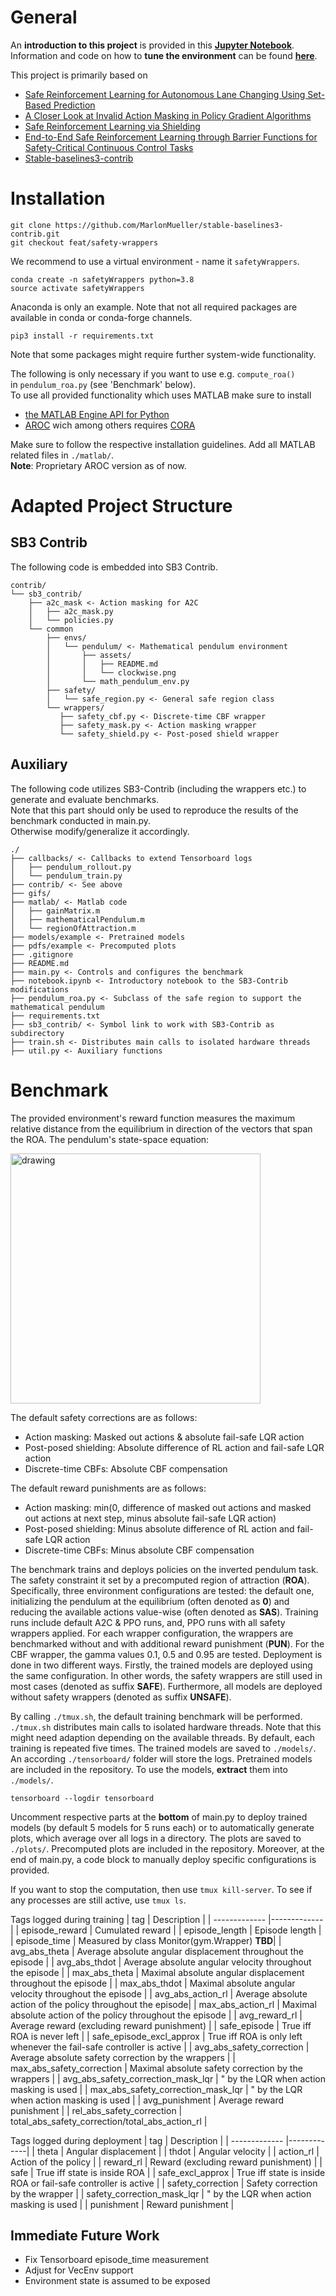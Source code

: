 # General

An **introduction to this project** is provided in this [**Jupyter Notebook**](https://github.com/MarlonMueller/stable-baselines3-contrib/blob/feat/safety-wrappers/notebook.ipynb).<br>
Information and code on how to **tune the environment** can be found [**here**](https://github.com/MarlonMueller/math_pendulum_tuning).

This project is primarily based on
- [Safe Reinforcement Learning for Autonomous Lane Changing Using Set-Based Prediction](https://mediatum.ub.tum.de/doc/1548735/256213.pdf)
- [A Closer Look at Invalid Action Masking in Policy Gradient Algorithms](https://arxiv.org/abs/2006.14171)
- [Safe Reinforcement Learning via Shielding](https://arxiv.org/abs/1708.08611)
- [End-to-End Safe Reinforcement Learning through Barrier Functions for Safety-Critical Continuous Control Tasks](https://arxiv.org/abs/1903.08792)
- [Stable-baselines3-contrib](https://github.com/Stable-Baselines-Team/stable-baselines3-contrib/pull/25)
# Installation

```
git clone https://github.com/MarlonMueller/stable-baselines3-contrib.git
git checkout feat/safety-wrappers
```
We recommend to use a virtual environment - name it ``safetyWrappers``.
```
conda create -n safetyWrappers python=3.8
source activate safetyWrappers
```
Anaconda is only an example. Note that not all required packages are available in conda or conda-forge channels.
```
pip3 install -r requirements.txt
```
Note that some packages might require further system-wide functionality.<br>

The following is only necessary if you want to use e.g. ``compute_roa()``<br>in ``pendulum_roa.py`` (see 'Benchmark' below).<br>
To use all provided functionality which uses MATLAB make sure to install
- [the MATLAB Engine API for Python](https://de.mathworks.com/help/matlab/matlab_external/install-the-matlab-engine-for-python.html)
- [AROC](https://tumcps.github.io/AROC/) wich among others requires [CORA](https://tumcps.github.io/CORA/)

Make sure to follow the respective installation guidelines.
Add all MATLAB related files in ``./matlab/``.<br>
**Note**: Proprietary AROC version as of now.



<!---
On BigSur use pyglet==1.5.11 (https://github.com/openai/gym/issues/2101)
'stable-baselines3[extra]'
pypoman
scipy
cvxopt?
python3 main.py --flag 0
./train.sh 
--->

# Adapted Project Structure

## SB3 Contrib

The following code is embedded into SB3 Contrib.

```
contrib/
└── sb3_contrib/
    ├── a2c_mask <- Action masking for A2C
    │   ├── a2c_mask.py
    │   └── policies.py
    └── common
        ├── envs/
        │   └── pendulum/ <- Mathematical pendulum environment
        │       ├── assets/
        │       │   ├── README.md
        │       │   └── clockwise.png
        │       └── math_pendulum_env.py
        ├── safety/
        │   └── safe_region.py <- General safe region class
        └── wrappers/
           ├── safety_cbf.py <- Discrete-time CBF wrapper
           ├── safety_mask.py <- Action masking wrapper
           └── safety_shield.py <- Post-posed shield wrapper

```

## Auxiliary

The following code utilizes SB3-Contrib (including the wrappers etc.) to generate and evaluate benchmarks.<br>
Note that this part should only be used to reproduce the results of the benchmark conducted in main.py.<br>
Otherwise modify/generalize it accordingly.

```
./
├── callbacks/ <- Callbacks to extend Tensorboard logs
│   ├── pendulum_rollout.py
│   └── pendulum_train.py
├── contrib/ <- See above
├── gifs/
├── matlab/ <- Matlab code
│   ├── gainMatrix.m
│   ├── mathematicalPendulum.m
│   └── regionOfAttraction.m
├── models/example <- Pretrained models
├── pdfs/example <- Precomputed plots
├── .gitignore
├── README.md
├── main.py <- Controls and configures the benchmark
├── notebook.ipynb <- Introductory notebook to the SB3-Contrib modifications
├── pendulum_roa.py <- Subclass of the safe region to support the mathematical pendulum
├── requirements.txt
├── sb3_contrib/ <- Symbol link to work with SB3-Contrib as subdirectory
├── train.sh <- Distributes main calls to isolated hardware threads
├── util.py <- Auxiliary functions

```

# Benchmark

The provided environment's reward function measures the maximum relative distance from the equilibrium in direction of the vectors that span the ROA. The pendulum's state-space equation:

<img src="https://github.com/MarlonMueller/stable-baselines3-contrib/blob/feat/safety-wrappers/gifs/sse.png?raw=true" alt="drawing" width="400"/>


The default safety corrections are as follows:
- Action masking: Masked out actions & absolute fail-safe LQR action
- Post-posed shielding: Absolute difference of RL action and fail-safe LQR action
- Discrete-time CBFs: Absolute CBF compensation

The default reward punishments are as follows:
- Action masking: min(0, difference of masked out actions and masked out actions at next step, minus absolute fail-safe LQR action)
- Post-posed shielding: Minus absolute difference of RL action and fail-safe LQR action
- Discrete-time CBFs: Minus absolute CBF compensation

The benchmark trains and deploys policies on the inverted pendulum task. The safety constraint it set by a precomputed region of attraction (**ROA**). Specifically, three environment configurations are tested: the default one, initializing the pendulum at the equilibrium (often denoted as **0**) and reducing the available actions value-wise (often denoted as **SAS**). Training runs include default A2C & PPO runs, and, PPO runs with all safety wrappers applied. For each wrapper configuration, the wrappers are benchmarked without and with additional reward punishment (**PUN**). For the CBF wrapper, the gamma values 0.1, 0.5 and 0.95 are tested. Deployment is done in two different ways. Firstly, the trained models are deployed using the same configuration. In other words, the safety wrappers are still used in most cases (denoted as suffix **SAFE**). Furthermore, all models are deployed without safety wrappers (denoted as suffix **UNSAFE**). 

By calling ``./tmux.sh``, the default training benchmark will be performed. ``./tmux.sh`` distributes main calls to isolated hardware threads. Note that this might need adaption depending on the available threads. By default, each training is repeated five times. The trained models are saved to ``./models/``. An according ``./tensorboard/`` folder will store the logs. Pretrained models are included in the repository. To use the models, **extract** them into ``./models/``.
```
tensorboard --logdir tensorboard
```
Uncomment respective parts at the **bottom** of main.py to deploy trained models (by default 5 models for 5 runs each) or to automatically generate plots, which average over all logs in a directory. The plots are saved to ``./plots/``. Precomputed plots are included in the repository. Moreover, at the end of main.py, a code block to manually deploy specific configurations is provided.

If you want to stop the computation, then use ``tmux kill-server``. To see if any processes are still active, use ``tmux ls``.

Tags logged during training
| tag        | Description      | 
| ------------- |-------------| 
| episode_reward     | Cumulated reward |
| episode_length      | Episode length   |  
| episode_time | Measured by class Monitor(gym.Wrapper) **TBD**|
| avg_abs_theta     | Average absolute angular displacement throughout the episode  |
| avg_abs_thdot     | Average absolute angular velocity throughout the episode  |
| max_abs_theta     | Maximal absolute angular displacement throughout the episode  |
| max_abs_thdot     | Maximal absolute angular velocity throughout the episode |
| avg_abs_action_rl     |  Average absolute action of the policy throughout the episode|
| max_abs_action_rl     |  Maximal absolute action of the policy throughout the episode |
| avg_reward_rl     | Average reward (excluding reward punishment) |
| safe_episode     | True iff ROA is never left |
| safe_episode_excl_approx     | True iff ROA is only left whenever the fail-safe controller is active |
| avg_abs_safety_correction     | Average absolute safety correction by the wrappers |
| max_abs_safety_correction     | Maximal absolute safety correction by the wrappers |
| avg_abs_safety_correction_mask_lqr     | " by the LQR when action masking is used  |
| max_abs_safety_correction_mask_lqr     | " by the LQR when action masking is used |
| avg_punishment     | Average reward punishment |
| rel_abs_safety_correction     | total_abs_safety_correction/total_abs_action_rl |

Tags logged during deployment
| tag        | Description      | 
| ------------- |-------------| 
| theta     | Angular displacement |
| thdot     | Angular velocity |
| action_rl     | Action of the policy |
| reward_rl     | Reward (excluding reward punishment) |
| safe     | True iff state is inside ROA |
| safe_excl_approx     | True iff state is inside ROA or fail-safe controller is active |
| safety_correction     | Safety correction by the wrapper |
| safety_correction_mask_lqr     | " by the LQR when action masking is used |
| punishment     | Reward punishment |

## Immediate Future Work
- Fix Tensorboard episode_time measurement<br>
- Adjust for VecEnv support<br>
- Environment state is assumed to be exposed<br>
